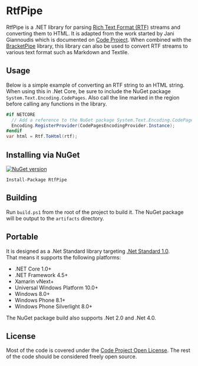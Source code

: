 # RtfPipe

RtfPipe is a .NET library for parsing [Rich Text Format (RTF)](https://www.microsoft.com/en-us/download/details.aspx?id=10725) 
streams and converting them to HTML.  It is adapted from the work started by Jani Giannoudis which
is documented on [Code Project](https://www.codeproject.com/Articles/27431/Writing-Your-Own-RTF-Converter).
When combined with the [BracketPipe](https://github.com/erdomke/BracketPipe/) library, this library
can also be used to convert RTF streams to various text format such as Markdown and Textile.

## Usage

Below is a simple example of converting an RTF string to an HTML string. When using this in .Net Core, 
be sure to include the NuGet package `System.Text.Encoding.CodePages`.  Also call the line marked in the
region before calling any functions in the library.

```csharp
#if NETCORE
  // Add a reference to the NuGet package System.Text.Encoding.CodePages for .Net core only
  Encoding.RegisterProvider(CodePagesEncodingProvider.Instance);
#endif
var html = Rtf.ToHtml(rtf);
```

## Installing via NuGet

[![NuGet version](https://badge.fury.io/nu/RtfPipe.svg)](https://www.nuget.org/packages/RtfPipe)

    Install-Package RtfPipe
    
## Building

Run `build.ps1` from the root of the project to build it.  The NuGet package will be output to the
`artifacts` directory.

## Portable

It is designed as a .Net Standard library targeting [.Net Standard 1.0](https://docs.microsoft.com/en-us/dotnet/articles/standard/library).  
That means it supports the following platforms:

* .NET Core 1.0+
* .NET Framework 4.5+
* Xamarin vNext+
* Universal Windows Platform 10.0+
* Windows 8.0+
* Windows Phone 8.1+
* Windows Phone Silverlight 8.0+

The NuGet package build also supports .Net 2.0 and .Net 4.0.

## License

Most of the code is covered under the [Code Project Open License](https://www.codeproject.com/info/cpol10.aspx).
The rest of the code should be considered freely open source.
